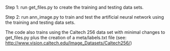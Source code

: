 Step 1: run get_files.py to create the training and testing data sets.

Step 2: run ann_image.py to train and test the artificial neural network using the training and testing data sets.

The code also trains using the Caltech 256 data set with minimal changes to get_files.py plus the creation of a meta/labels.txt file (see: http://www.vision.caltech.edu/Image_Datasets/Caltech256/)
